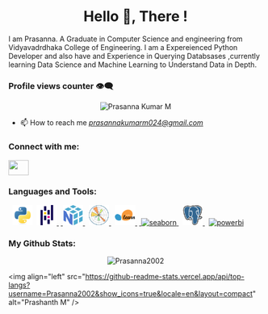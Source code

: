 <h1 align="center">Hello 👋, There !</h1>
<!-- <h3 align="center">A Computer Science graduate .</h3> -->

I am Prasanna. A Graduate in Computer Science and engineering from Vidyavadrdhaka College of Engineering. I am a Expereienced Python Developer and also have and Experience in Querying Databsases ,currently learning Data Science and Machine Learning to Understand Data in Depth. 

### Profile views counter 👁‍🗨


<p align="center"> <img src="https://komarev.com/ghpvc/?username=Prasanna2002&label=Profile%20views&color=0e75b6&style=flat" alt="Prasanna Kumar M" /> </p>



- 📫 How to reach me *prasannakumarm024@gmail.com*

<h3 align="left">Connect with me:</h3>
<p align="left">
<a href="https://www.linkedin.com/in/prasanna-kumar-m-61560b237/" target="blank"><img align="center" src="https://raw.githubusercontent.com/rahuldkjain/github-profile-readme-generator/master/src/images/icons/Social/linked-in-alt.svg" height="30" width="40" /></a>
</p>
</p>
<h3 align="left">Languages and Tools:</h3>

<p align="left"> 

&nbsp;
<a href="https://www.python.org/" target="_blank" rel="noreferrer"> <img src="https://github.com/devicons/devicon/blob/master/icons/python/python-original.svg" alt="python" width="40" height="40"/></a>&nbsp; <a href="https://pandas.pydata.org/" target="_blank" rel="noreferrer"> <img src="https://github.com/devicons/devicon/blob/master/icons/pandas/pandas-original.svg" alt="pandas" width="40" height="40"/> </a> &nbsp;<a href="https://numpy.org/" target="_blank" rel="noreferrer"> <img src="https://github.com/devicons/devicon/blob/master/icons/numpy/numpy-original.svg" alt="numpy" width="40" height="40"/> </a> &nbsp; <a href="https://matplotlib.org/" target="_blank" rel="noreferrer"> <img src="https://github.com/devicons/devicon/blob/master/icons/matplotlib/matplotlib-original.svg" alt="matplotlib" width="40" height="40"/> </a> &nbsp; <a href="https://scikit-learn.org/stable/" target="_blank" rel="noreferrer"> <img src="https://github.com/devicons/devicon/blob/master/icons/scikitlearn/scikitlearn-original.svg" alt="scikit-learn" width="40" height="40"/> </a> &nbsp;<a href="https://seaborn.pydata.org/" target="_blank" rel="noreferrer"> <img src="https://seaborn.pydata.org/_static/logo-wide-lightbg.svg" alt="seaborn" width="40" height="40"/> </a> &nbsp; <a href="https://www.postgresql.org/" target="_blank" rel="noreferrer"> <img src="https://github.com/devicons/devicon/blob/master/icons/postgresql/postgresql-original.svg" alt="postgresql" width="40" height="40"/> </a> &nbsp; <a href="https://www.microsoft.com/en-us/power-platform/products/power-bi" target="_blank" rel="noreferrer"> <img src="https://github.com/microsoft/PowerBI-Icons/blob/main/SVG/Power-BI.svg" alt="powerbi" width="40" height="40"/> </a> 


<h3 align="left">My Github Stats: </h3>
<p align="center"> <img src="https://github-readme-stats.vercel.app/api?username=Prasanna2002&show_icons=true&theme=gotham" alt="Prasanna2002" /> 

<img align="left" src="https://github-readme-stats.vercel.app/api/top-langs?username=Prasanna2002&show_icons=true&locale=en&layout=compact" alt="Prashanth M" />
</p>
